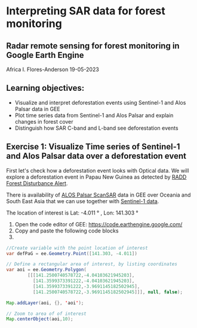 # Interpreting SAR data for forest monitoring

## Radar remote sensing for forest monitoring in Google Earth Engine

Africa I. Flores-Anderson 19-05-2023

## Learning objectives:
* Visualize and interpret deforestation events using Sentinel-1 and Alos Palsar data in GEE
* Plot time series data from Sentinel-1 and Alos Palsar and explain changes in forest cover 
* Distinguish how SAR C-band  and L-band see deforestation events 

## Exercise 1: Visualize Time series of Sentinel-1 and Alos Palsar data over a deforestation event
First let's check how a deforestation event looks with Optical data. We will explore a deforestation event in Papau New Guinea as detected by [RADD Forest Disturbance Alert](https://nrtwur.users.earthengine.app/view/raddalert). 

There is availability of [ALOS Palsar ScanSAR](https://developers.google.com/earth-engine/datasets/catalog/JAXA_ALOS_PALSAR-2_Level2_2_ScanSAR#description) data in GEE over Oceania and South East Asia that we can use together with [Sentinel-1 data](https://developers.google.com/earth-engine/datasets/catalog/COPERNICUS_S1_GRD). 

The location of interest is Lat: -4.011 &deg; , Lon: 141.303 &deg;  

1. Open the code editor of GEE: https://code.earthengine.google.com/ 
2. Copy and paste the following code blocks
3. 
```java
//Create variable with the point location of interest
var defPaG = ee.Geometry.Point([141.303, -4.011])

// Define a rectangular area of interest, by listing coordinates
var aoi = ee.Geometry.Polygon(
        [[[141.2500740578722,-4.04103621945203],
          [141.3599373391222,-4.04103621945203],
          [141.3599373391222,-3.9691145182502945],
          [141.2500740578722,-3.9691145182502945]]], null, false);

Map.addLayer(aoi, {}, 'aoi');

// Zoom to area of of interest
Map.centerObject(aoi,10);
```

